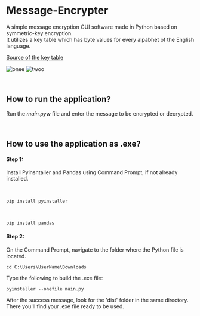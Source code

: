 # Message-Encrypter

A simple message encryption GUI software made in Python based on symmetric-key encryption.<br>
It utilizes a key table which has byte values for every alpabhet of the English language. <br>

[Source of the key table](https://www.fileformat.info/info/charset/UTF-8/list.htm)


![onee](https://user-images.githubusercontent.com/84021861/154902032-ee95dbe5-bde7-485c-a8a6-20b898369f09.jpg)
![twoo](https://user-images.githubusercontent.com/84021861/154902133-805d00ff-ddbb-4d4a-a5bd-fbeed8805b64.jpg)

<br>


## How to run the application?
Run the *main.pyw* file and enter the message to be encrypted or decrypted.

<br>

## How to use the application as .exe?
#### Step 1: 
<p>Install Pyinsntaller and Pandas using Command Prompt, if not already installed.</p> <br>
<pre><code>pip install pyinstaller
</code></pre><br>
<pre><code>pip install pandas
</code></pre>

#### Step 2: 
On the Command Prompt, navigate to the folder where the Python file is located.
<pre><code>cd C:\Users\UserName\Downloads
</code></pre>

Type the following to build the .exe file:
<pre><code>pyinstaller --onefile main.py
</code></pre>

After the success message, look for the 'dist' folder in the same directory.
There you'll find your .exe file ready to be used. 

